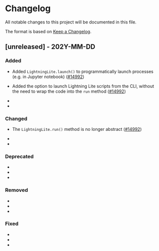 # Changelog

All notable changes to this project will be documented in this file.

The format is based on [Keep a Changelog](http://keepachangelog.com/en/1.0.0/).


## [unreleased] - 202Y-MM-DD


### Added


- Added `LightningLite.launch()` to programmatically launch processes (e.g. in Jupyter notebook) ([#14992](https://github.com/Lightning-AI/lightning/issues/14992))
- Added the option to launch Lightning Lite scripts from the CLI, without the need to wrap the code into the `run` method ([#14992](https://github.com/Lightning-AI/lightning/issues/14992))

-

-


### Changed

- The `LightningLite.run()` method is no longer abstract ([#14992](https://github.com/Lightning-AI/lightning/issues/14992))

- 

- 


### Deprecated

-

-

-


### Removed

-

-

-


### Fixed

-

-

-
